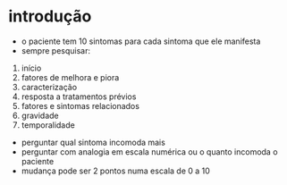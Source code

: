 # introdução
- o paciente tem 10 sintomas para cada sintoma que ele manifesta
- sempre pesquisar:
1. início
2. fatores de melhora e piora
3. caracterização
4. resposta a tratamentos prévios
5. fatores e sintomas relacionados
6. gravidade
7. temporalidade
- perguntar qual sintoma incomoda mais
- perguntar com analogia em escala numérica ou o quanto incomoda o paciente
- mudança pode ser 2 pontos numa escala de 0 a 10
